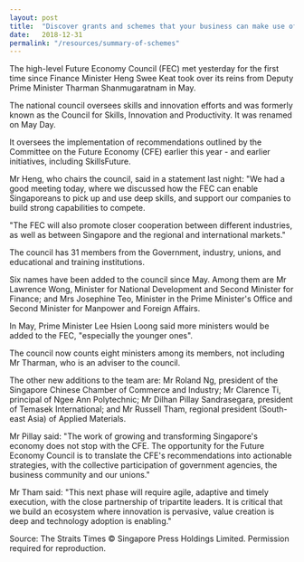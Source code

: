 ```yaml
---
layout: post
title:  "Discover grants and schemes that your business can make use of."
date:   2018-12-31
permalink: "/resources/summary-of-schemes"
---
```


The high-level Future Economy Council (FEC) met yesterday for the first time since Finance Minister Heng Swee Keat took over its reins from Deputy Prime Minister Tharman Shanmugaratnam in May.

The national council oversees skills and innovation efforts and was formerly known as the Council for Skills, Innovation and Productivity. It was renamed on May Day.

It oversees the implementation of recommendations outlined by the Committee on the Future Economy (CFE) earlier this year - and earlier initiatives, including SkillsFuture.

Mr Heng, who chairs the council, said in a statement last night: "We had a good meeting today, where we discussed how the FEC can enable Singaporeans to pick up and use deep skills, and support our companies to build strong capabilities to compete.

"The FEC will also promote closer cooperation between different industries, as well as between Singapore and the regional and international markets."

The council has 31 members from the Government, industry, unions, and educational and training institutions.

Six names have been added to the council since May. Among them are Mr Lawrence Wong, Minister for National Development and Second Minister for Finance; and Mrs Josephine Teo, Minister in the Prime Minister's Office and Second Minister for Manpower and Foreign Affairs.

In May, Prime Minister Lee Hsien Loong said more ministers would be added to the FEC, "especially the younger ones".

The council now counts eight ministers among its members, not including Mr Tharman, who is an adviser to the council.

The other new additions to the team are: Mr Roland Ng, president of the Singapore Chinese Chamber of Commerce and Industry; Mr Clarence Ti, principal of Ngee Ann Polytechnic; Mr Dilhan Pillay Sandrasegara, president of Temasek International; and Mr Russell Tham, regional president (South-east Asia) of Applied Materials.

Mr Pillay said: "The work of growing and transforming Singapore's economy does not stop with the CFE. The opportunity for the Future Economy Council is to translate the CFE's recommendations into actionable strategies, with the collective participation of government agencies, the business community and our unions."

Mr Tham said: "This next phase will require agile, adaptive and timely execution, with the close partnership of tripartite leaders. It is critical that we build an ecosystem where innovation is pervasive, value creation is deep and technology adoption is enabling."

Source: The Straits Times © Singapore Press Holdings Limited. Permission required for reproduction.

